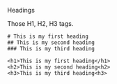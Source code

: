 Headings

Those H1, H2, H3 tags.

<pre><code># This is my first heading
## This is my second heading
### This is my third heading</code></pre>

<pre><code>&lt;h1&gt;This is my first heading&lt;/h1&gt;
&lt;h2&gt;This is my second heading&lt;h2&gt;
&lt;h3&gt;This is my third heading&lt;h3&gt;
</code></pre>
